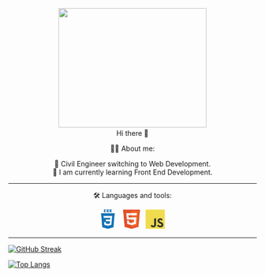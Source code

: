 <div align="center" border-radius="5%">
  <img src="https://media.giphy.com/media/9Pmfi0HtSpGSiuB991/giphy.gif" width="300" height="242" frameBorder="0" class="giphy-embed">
  </div>

<div align="center">
Hi there 👋
 
🧑‍💻 About me:

🔭 Civil Engineer switching to Web Development.<br>
🌱 I am currently learning Front End Development.<br>
</div>


--- 

<div align="center">
🛠️ Languages and tools:<br>
<div>
  
  <img src="https://github.com/devicons/devicon/blob/master/icons/css3/css3-plain-wordmark.svg"  title="CSS3" alt="CSS" width="40" height="40"/>&nbsp;
  <img src="https://github.com/devicons/devicon/blob/master/icons/html5/html5-original.svg" title="HTML5" alt="HTML" width="40" height="40"/>&nbsp;
  <img src="https://github.com/devicons/devicon/blob/master/icons/javascript/javascript-original.svg" title="JavaScript" alt="JavaScript" width="40"      height="40"/>&nbsp;
  
  </div>  
</div>  

---

[![GitHub Streak](http://github-readme-streak-stats.herokuapp.com?user=ofi5&theme=dark&background=000000)](https://git.io/streak-stats)

[![Top Langs](https://github-readme-stats.vercel.app/api/top-langs/?username=ofi5&layout=compact&theme=vision-friendly-dark)](https://github.com/anuraghazra/github-readme-stats)
                                                                                                         
                                                                                                        



<!--

**ofi5/ofi5** is a ✨ _special_ ✨ repository because its `README.md` (this file) appears on your GitHub profile.

Here are some ideas to get you started:

- 🔭 I’m currently working on ...
- 🌱 I’m currently learning ...
- 👯 I’m looking to collaborate on ...
- 🤔 I’m looking for help with ...
- 💬 Ask me about ...
- 📫 How to reach me: ...
- 😄 Pronouns: ...
- ⚡ Fun fact: ...
-->
